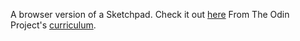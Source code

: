 A browser version of a Sketchpad. Check it out [here](https://emuchynski.github.io/sketchpad/)
From The Odin Project's [curriculum](http://www.theodinproject.com/courses/web-development-101/lessons/javascript-and-jquery).
